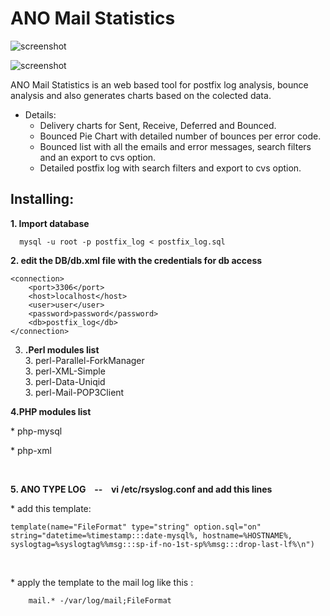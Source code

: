 # ANO Mail Statistics

![screenshot](https://user-images.githubusercontent.com/17200386/31127113-98df95b4-a856-11e7-937b-966b656566b4.png)  
  
![screenshot](https://user-images.githubusercontent.com/17200386/31127468-add99fae-a857-11e7-98c6-2fd63efdd4ec.png)  

  ANO Mail Statistics is an web based tool for postfix log analysis, bounce analysis and also generates charts based on the colected data.  

 * Details:  
   * Delivery charts for Sent, Receive, Deferred and Bounced.  
   * Bounced Pie Chart with detailed number of bounces per error code.  
   * Bounced list with all the emails and error messages, search filters and an export to cvs option.  
   * Detailed postfix log with search filters and export to cvs option.  

Installing:
-----------

**1. Import database**  

```
  mysql -u root -p postfix_log < postfix_log.sql
```
  
**2. edit the DB/db.xml file with the credentials for db access**  
  
```
<connection>
	<port>3306</port>
	<host>localhost</host>
	<user>user</user>
	<password>password</password>
	<db>postfix_log</db>
</connection>
```
  
3. **.Perl modules list**  
   3. perl-Parallel-ForkManager  
   3. perl-XML-Simple  
   3. perl-Data-Uniqid  
   3. perl-Mail-POP3Client  
  
<p><b>4.PHP modules list</b></p>
<p>  * php-mysql</p>
<p>  * php-xml</p>
<br>
<p><b>5. ANO TYPE LOG &ensp; -- &ensp; vi /etc/rsyslog.conf and add this lines </b></p>
<p>  * add this template:</p>

   ```
   template(name="FileFormat" type="string" option.sql="on" string="datetime=%timestamp:::date-mysql%, hostname=%HOSTNAME%, syslogtag=%syslogtag%%msg:::sp-if-no-1st-sp%%msg:::drop-last-lf%\n")
   ```
   
<br>

<p>  * apply the template to the mail log like this :</p>

```
    mail.* -/var/log/mail;FileFormat
```

<br>
<br>
